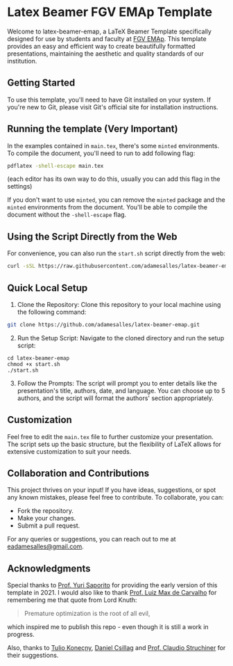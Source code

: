 # Latex Beamer FGV EMAp Template

Welcome to latex-beamer-emap, a LaTeX Beamer Template specifically designed for use by students and faculty at [FGV EMAp](https://emap.fgv.br/en). This template provides an easy and efficient way to create beautifully formatted presentations, maintaining the aesthetic and quality standards of our institution.

## Getting Started
To use this template, you'll need to have Git installed on your system. If you're new to Git, please visit Git's official site for installation instructions.

## Running the template (**Very Important**)

In the examples contained in `main.tex`, there's some `minted` environments. To compile the document, you'll need to run to add following flag:

```bash
pdflatex -shell-escape main.tex
```

(each editor has its own way to do this, usually you can add this flag in the settings)

If you don't want to use `minted`, you can remove the `minted` package and the `minted` environments from the document. You'll be able to compile the document without the `-shell-escape` flag.

## Using the Script Directly from the Web
For convenience, you can also run the `start.sh` script directly from the web:

```bash
curl -sSL https://raw.githubusercontent.com/adamesalles/latex-beamer-emap/main/start.sh | bash
```

## Quick Local Setup
1. Clone the Repository: Clone this repository to your local machine using the following command:

```bash
git clone https://github.com/adamesalles/latex-beamer-emap.git
```

2. Run the Setup Script: Navigate to the cloned directory and run the setup script:


```
cd latex-beamer-emap
chmod +x start.sh
./start.sh
```

3. Follow the Prompts: The script will prompt you to enter details like the presentation's title, authors, date, and language. You can choose up to 5 authors, and the script will format the authors' section appropriately.


## Customization
Feel free to edit the `main.tex` file to further customize your presentation. The script sets up the basic structure, but the flexibility of LaTeX allows for extensive customization to suit your needs.

## Collaboration and Contributions
This project thrives on your input! If you have ideas, suggestions, or spot any known mistakes, please feel free to contribute. To collaborate, you can:

- Fork the repository.
- Make your changes.
- Submit a pull request.

For any queries or suggestions, you can reach out to me at eadamesalles@gmail.com.

## Acknowledgments
Special thanks to [Prof. Yuri Saporito](yurisaporito.com) for providing the early version of this template in 2021. I would also like to thank [Prof. Luiz Max de Carvalho](https://github.com/maxbiostat) for remembering me that quote from Lord Knuth: 

> Premature optimization is the root of all evil,

which inspired me to publish this repo - even though it is still a work in progress.

Also, thanks to [Tulio Koneçny](https://matematicaeparatodos.com/), [Daniel Csillag](https://github.com/dccsillag) and [Prof. Claudio Struchiner](https://emap.fgv.br/professores/claudio-jose-struchiner) for their suggestions.